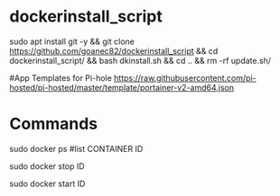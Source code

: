 # dockerinstall_script
sudo apt install git -y && git clone https://github.com/goanec82/dockerinstall_script && cd dockerinstall_script/ && bash dkinstall.sh && cd .. && rm -rf update.sh/

#App Templates for Pi-hole 
https://raw.githubusercontent.com/pi-hosted/pi-hosted/master/template/portainer-v2-amd64.json

# Commands
sudo docker ps #list CONTAINER ID

sudo docker stop ID 

sudo docker start ID
